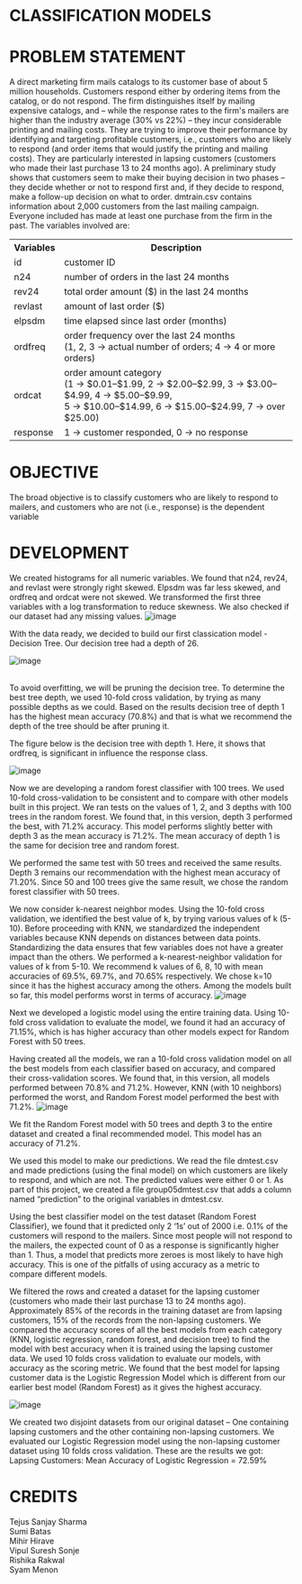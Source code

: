 # CLASSIFICATION MODELS

# PROBLEM STATEMENT
A direct marketing firm mails catalogs to its customer base of about 5 million households. Customers respond either by ordering items from the catalog, or do not respond. The firm distinguishes itself by mailing expensive catalogs, and – while the response rates to the firm's mailers are higher than the industry average (30% vs 22%) – they incur considerable printing and mailing costs. They are trying to improve their performance by identifying and targeting profitable customers, i.e., customers who are likely to respond (and order items that would justify the printing and mailing costs). They are particularly interested in lapsing customers (customers who made their last purchase 13 to 24 months ago). A preliminary study shows that customers seem to make their buying decision in two phases – they decide whether or not to respond first and, if they decide to respond, make a follow-up decision on what to order. dmtrain.csv contains information about 2,000 customers from the last mailing campaign. Everyone included has made at least one purchase from the firm in the past. The variables involved are:
<br>
<table>
<th>Variables</th><th>Description</th>
  <tr><td>id</td><td>customer ID</td> </tr>
  <tr><td>n24</td><td>number of orders in the last 24 months</td> </tr>
  <tr><td>rev24</td><td>total order amount ($) in the last 24 months</td> </tr>
  <tr><td>revlast</td><td>amount of last order ($)</td> </tr>
  <tr><td>elpsdm</td><td>time elapsed since last order (months)</td> </tr>
  <tr><td>ordfreq</td><td> order frequency over the last 24 months <br>
(1, 2, 3 → actual number of orders; 4 → 4 or more orders)</td> </tr>
  <tr><td>ordcat</td><td> order amount category <br>
(1 → $0.01–$1.99, 2 → $2.00–$2.99, 3 → $3.00–$4.99, 4 → $5.00–$9.99, <br>
5 → $10.00–$14.99, 6 → $15.00–$24.99, 7 → over $25.00)</td> </tr>
  <tr><td>response</td><td>1 → customer responded, 0 → no response</td> </tr>
</table>

# OBJECTIVE
The broad objective is to classify customers who are likely to respond to mailers, and customers who are not (i.e., response) is the dependent variable


# DEVELOPMENT
We created histograms for all numeric variables. We found that n24, rev24, and revlast were strongly right skewed. Elpsdm was far less skewed, and ordfreq and ordcat were not skewed. We transformed the first three variables with a log transformation to reduce skewness. We also checked if our dataset had any missing values. 
![image](https://github.com/tejus15/Customer_Classifier/assets/78174194/1cecb0a1-3d68-4eeb-892f-867bd934a430)

With the data ready, we decided to build our first classication model - Decision Tree. Our decision tree had a depth of 26. 

![image](https://github.com/tejus15/Customer_Classifier/assets/78174194/74bfbc82-6be1-40ee-89a1-f58908790085)

<br>To avoid overfitting, we will be pruning the decision tree. To determine the best tree depth, we used 10-fold cross validation, by trying as many possible depths as we could. Based on the results decision tree of depth 1 has the highest mean accuracy (70.8%) and that is what we recommend the depth of the tree should be after pruning it.   
  
The figure below is the decision tree with depth 1. Here, it shows that ordfreq, is significant in influence the response class.

 
![image](https://github.com/tejus15/Customer_Classifier/assets/78174194/1a002430-2d39-4bd4-adb0-28c1d8557fa4)


Now we are developing a random forest classifier with 100 trees. We used 10-fold cross-validation to be consistent and to compare with other models built in this project. We ran tests on the values of 1, 2, and 3 depths with 100 trees in the random forest. We found that, in this version, depth 3 performed the best, with 71.2% accuracy.
This model performs slightly better with depth 3 as the mean accuracy is 71.2%. The mean accuracy of depth 1 is the same for decision tree and random forest.  

We performed the same test with 50 trees and received the same results. Depth 3 remains our recommendation with the highest mean accuracy of 71.20%. Since 50 and 100 trees give the same result, we chose the random forest classifier with 50 trees.
 
 
We now consider k-nearest neighbor modes. Using the 10-fold cross validation, we identified the best value of k, by trying various values of k (5-10). 
Before proceeding with KNN, we standardized the independent variables because KNN depends on distances between data points. Standardizing the data ensures that few variables does not have a greater impact than the others. 
We performed a k-nearest-neighbor validation for values of k from 5-10. We recommend k values of 6, 8, 10 with mean accuracies of 69.5%, 69.7%, and 70.65% respectively. We chose k=10 since it has the highest accuracy among the others. Among the models built so far, this model performs worst in terms of accuracy.
![image](https://github.com/tejus15/Customer_Classifier/assets/78174194/0850faca-a6fe-403b-90ca-5ae4f827fb1e)


Next we developed a logistic model using the entire training data. Using 10-fold cross validation to evaluate the model, we found it had an accuracy of 71.15%, which is has higher accuracy than other models expect for Random Forest with 50 trees. 
 
Having created all the models, we ran a 10-fold cross validation model on all the best models from each classifier based on accuracy, and compared their cross-validation scores.
We found that, in this version, all models performed between 70.8% and 71.2%. However, KNN (with 10 neighbors) performed the worst, and Random Forest model performed the best with 71.2%.
![image](https://github.com/tejus15/Customer_Classifier/assets/78174194/c53827cd-7576-4c40-8d1a-89143c70c108)

We fit the Random Forest model with 50 trees and depth 3 to the entire dataset and created a final recommended model. This model has an accuracy of 71.2%.

We used this model to make our predictions. We read the file dmtest.csv and made predictions (using the final model) on which customers are likely to respond, and which are not. The predicted values were either 0 or 1.
As part of this project, we created a file group05dmtest.csv that adds a column named “prediction” to the original variables in dmtest.csv. 

Using the best classifier model on the test dataset (Random Forest Classifier), we found that it predicted only 2 ‘1s’ out of 2000 i.e. 0.1% of the customers will respond to the mailers. Since most people will not respond to the mailers, the expected count of 0 as a response is significantly higher than 1. Thus, a model that predicts more zeroes is most likely to have high accuracy. This is one of the pitfalls of using accuracy as a metric to compare different models.

We filtered the rows and created a dataset for the lapsing customer (customers who made their last purchase 13 to 24 months ago). Approximately 85% of the records in the training dataset are from lapsing customers, 15% of the records from the non-lapsing customers. We compared the accuracy scores of all the best models from each category (KNN, logistic regression, random forest, and decision tree) to find the model with best accuracy when it is trained using the lapsing customer data. We used 10 folds cross validation to evaluate our models, with accuracy as the scoring metric. We found that the best model for lapsing customer data is the Logistic Regression Model which is different from our earlier best model (Random Forest) as it gives the highest accuracy.

![image](https://github.com/tejus15/Customer_Classifier/assets/78174194/e8bf3d77-85a0-4a57-85ef-09beed89ad95)

 
 

We created two disjoint datasets from our original dataset – One containing lapsing customers and the other containing non-lapsing customers. 
We evaluated our Logistic Regression model using the non-lapsing customer dataset using 10 folds cross validation. These are the results we got:<br>
Lapsing Customers: Mean Accuracy of Logistic Regression = 72.59% <br>


# CREDITS

Tejus Sanjay Sharma <br>
Sumi Batas <br>
Mihir Hirave <br>
Vipul Suresh Sonje <br>
Rishika Rakwal <br>
Syam Menon <br>


